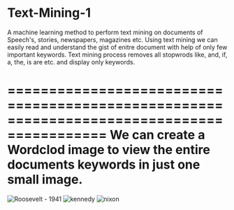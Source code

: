 # Text-Mining-1
A machine learning method to perform text mining on documents of Speech's, stories, newspapers, magazines etc. 
Using text mining we can easily read and understand the gist of enitre document with help of only few important keywords.
Text mining process removes all stopwrods like, and, if, a, the, is are etc. and display only keywords.

==========================================================================================
We can create a Wordclod image to view the entire documents keywords in just one small image.
==========================================================================================
![Roosevelt - 1941](https://user-images.githubusercontent.com/53462440/236816432-aa72d36f-8281-4726-8a0c-413e96be9835.png)
![kennedy](https://user-images.githubusercontent.com/53462440/236816464-f5b04d4c-85a9-4c12-842e-25b443283b4f.png)
![nixon](https://user-images.githubusercontent.com/53462440/236816473-893a6a79-f661-49d6-9b71-84f99b4f7af2.png)
